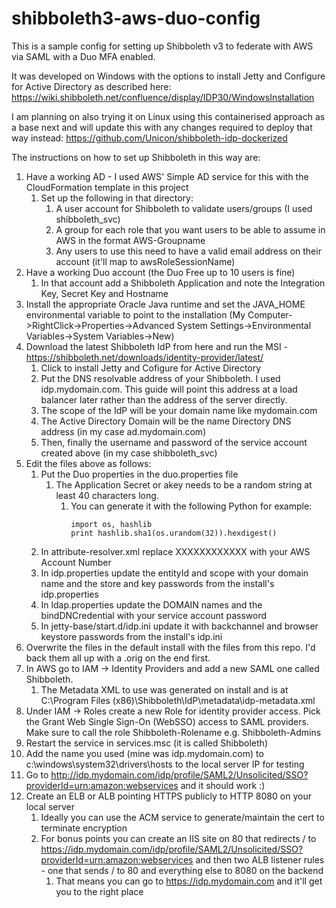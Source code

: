 # shibboleth3-aws-duo-config
This is a sample config for setting up Shibboleth v3 to federate with AWS via SAML with a Duo MFA enabled.

It was developed on Windows with the options to install Jetty and Configure for Active Directory as described here:
https://wiki.shibboleth.net/confluence/display/IDP30/WindowsInstallation

I am planning on also trying it on Linux using this containerised approach as a base next and will update this with any changes required to deploy that way instead:
https://github.com/Unicon/shibboleth-idp-dockerized 

The instructions on how to set up Shibboleth in this way are:
1. Have a working AD - I used AWS' Simple AD service for this with the CloudFormation template in this project
    1. Set up the following in that directory:
        1. A user account for Shibboleth to validate users/groups (I used shibboleth_svc)
        1. A group for each role that you want users to be able to assume in AWS in the format AWS-Groupname
        1. Any users to use this need to have a valid email address on their account (it'll map to awsRoleSessionName)
1. Have a working Duo account (the Duo Free up to 10 users is fine)
    1. In that account add a Shibboleth Application and note the Integration Key, Secret Key and Hostname
1. Install the appropriate Oracle Java runtime and set the JAVA_HOME environmental variable to point to the installation (My Computer->RightClick->Properties->Advanced System Settings->Environmental Variables->System Variables->New)
1. Download the latest Shibboleth IdP from here and run the MSI - https://shibboleth.net/downloads/identity-provider/latest/
    1. Click to install Jetty and Cofigure for Active Directory
    1. Put the DNS resolvable address of your Shibboleth. I used idp.mydomain.com. This guide will point this address at a load balancer later rather than the address of the server directly.
    1. The scope of the IdP will be your domain name like mydomain.com
    1. The Active Directory Domain will be the name Directory DNS address (in my case ad.mydomain.com)
    1. Then, finally the username and password of the service account created above (in my case shibboleth_svc)
1. Edit the files above as follows:
    1. Put the Duo properties in the duo.properties file
        1. The Application Secret or akey needs to be a random string at least 40 characters long.
            1. You can generate it with the following Python for example:
                ```
                import os, hashlib
                print hashlib.sha1(os.urandom(32)).hexdigest()
                ```
    1. In attribute-resolver.xml replace XXXXXXXXXXXX with your AWS Account Number
    1. In idp.properties update the entityId and scope with your domain name and the store and key passwords from the install's idp.properties
    1. In ldap.properties update the DOMAIN names and the bindDNCredential with your service account password
    1. In jetty-base/start.d/idp.ini update it with backchannel and browser keystore passwords from the install's idp.ini
1. Overwrite the files in the default install with the files from this repo. I'd back them all up with a .orig on the end first.
1. In AWS go to IAM -> Identity Providers and add a new SAML one called Shibboleth.
    1. The Metadata XML to use was generated on install and is at C:\Program Files (x86)\Shibboleth\IdP\metadata\idp-metadata.xml
1. Under IAM -> Roles create a new Role for identity provider access. Pick the Grant Web Single Sign-On (WebSSO) access to SAML providers. Make sure to call the role Shibboleth-Rolename e.g. Shibboleth-Admins
1. Restart the service in services.msc (it is called Shibboleth)
1. Add the name you used (mine was idp.mydomain.com) to c:\windows\system32\drivers\hosts to the local server IP for testing
1. Go to http://idp.mydomain.com/idp/profile/SAML2/Unsolicited/SSO?providerId=urn:amazon:webservices and it should work :)
1. Create an ELB or ALB pointing HTTPS publicly to HTTP 8080 on your local server
    1. Ideally you can use the ACM service to generate/maintain the cert to terminate encryption
    1. For bonus points you can create an IIS site on 80 that redirects / to https://idp.mydomain.com/idp/profile/SAML2/Unsolicited/SSO?providerId=urn:amazon:webservices and then two ALB listener rules - one that sends / to 80 and everything else to 8080 on the backend
        1. That means you can go to https://idp.mydomain.com and it'll get you to the right place

